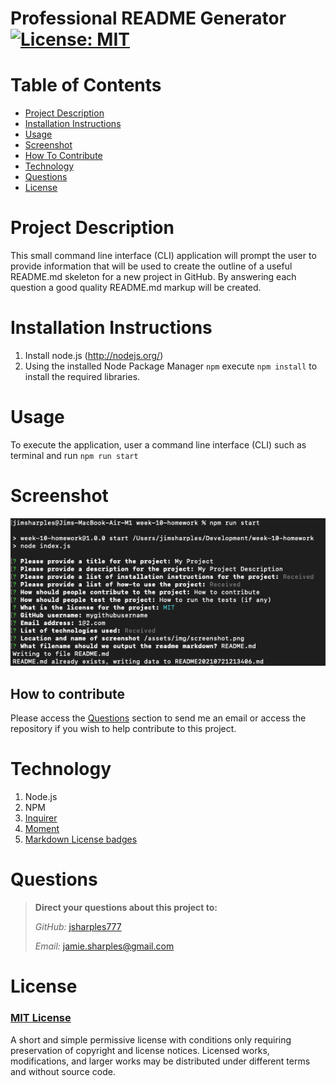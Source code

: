 # Professional README Generator      [![License: MIT](https://img.shields.io/badge/License-MIT-yellow.svg)](https://opensource.org/licenses/MIT)

# Table of Contents
- [Project Description](#project-description)
- [Installation Instructions](#installation-instructions)
- [Usage](#usage)
- [Screenshot](#screenshot)
- [How To Contribute](#how-to-contribute)
- [Technology](#technology)
- [Questions](#questions)
- [License](#license)

# Project Description
This small command line interface (CLI) application will prompt the user to provide information that will be used to create the outline of a useful README.md skeleton for a new project in GitHub.  By answering each question a good quality README.md markup will be created.

# Installation Instructions

1.  Install node.js (http://nodejs.org/)
2.  Using the installed Node Package Manager `npm` execute `npm install` to install the required libraries.


# Usage

To execute the application, user a command line interface (CLI) such as terminal and run `npm run start`


# Screenshot

![screenshot](./assets/img/screenshot.png)

## How to contribute

Please access the [Questions](#questions) section to send me an email or access the repository if you wish to help contribute to this project.

# Technology 

 1. Node.js
2. NPM
3. [Inquirer](https://npmjs.com/package/inquirer)
4. [Moment](https://npmjs.com/package/moment)
5. [Markdown License badges](https://gist.github.com/lukas-h/2a5d00690736b4c3a7ba)
 

# Questions

>  **Direct your questions about this project to:**
>
>  *GitHub:* [jsharples777](https://github.com/jsharples777/week-10-homework)
>
>  *Email:* [jamie.sharples@gmail.com](mailto:jamie.sharples@gmail.com)

# License

### [MIT License](https://opensource.org/licenses/MIT)
A short and simple permissive license with conditions only requiring preservation of copyright and license notices. Licensed works, modifications, and larger works may be distributed under different terms and without source code.